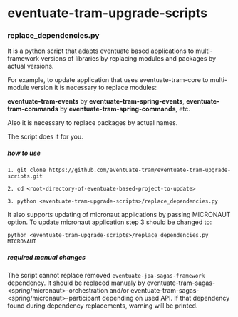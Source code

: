 # eventuate-tram-upgrade-scripts

### replace_dependencies.py

It is a python script that adapts eventuate based applications to
multi-framework versions of libraries by replacing modules and packages by actual versions.

For example, to update application that uses eventuate-tram-core to multi-module version
it is necessary to replace modules:

**eventuate-tram-events** by **eventuate-tram-spring-events**, **eventuate-tram-commands** by **eventuate-tram-spring-commands**, etc.

Also it is necessary to replace packages by actual names.

The script does it for you.

##### how to use

`1. git clone https://github.com/eventuate-tram/eventuate-tram-upgrade-scripts.git`

`2. cd <root-directory-of-eventuate-based-project-to-update>`

`3. python <eventuate-tram-upgrade-scripts>/replace_dependencies.py`

It also supports updating of micronaut applications by passing MICRONAUT option.
To update micronaut application step 3 should be changed to:

`python <eventuate-tram-upgrade-scripts>/replace_dependencies.py MICRONAUT`

##### required manual changes

The script cannot replace removed `eventuate-jpa-sagas-framework` dependency.
It should be replaced manualy by eventuate-tram-sagas-<spring/micronaut>-orchestration and/or eventuate-tram-sagas-<spring/micronaut>-participant depending on used API.
If that dependency found during dependency replacements, warning will be printed.
